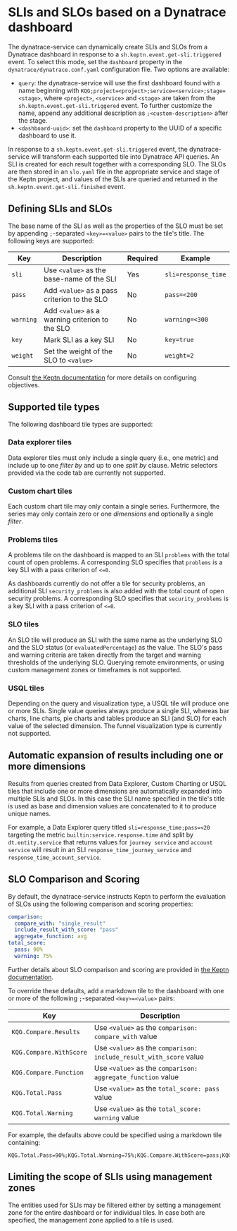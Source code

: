 # SLIs and SLOs based on a Dynatrace dashboard

The dynatrace-service can dynamically create SLIs and SLOs from a Dynatrace dashboard in response to a `sh.keptn.event.get-sli.triggered` event. To select this mode, set the `dashboard` property in the `dynatrace/dynatrace.conf.yaml` configuration file. Two options are available:

- `query`: the dynatrace-service will use the first dashboard found with a name beginning with `KQG;project=<project>;service=<service>;stage=<stage>`, where `<project>`, `<service>` and `<stage>` are taken from the `sh.keptn.event.get-sli.triggered` event. To further customize the name, append any additional description as `;<custom-description>` after the stage.
- `<dashboard-uuid>`: set the `dashboard` property to the UUID of a specific dashboard to use it.

In response to  a `sh.keptn.event.get-sli.triggered` event, the dynatrace-service will transform each supported tile into Dynatrace API queries. An SLI is created for each result together with a corresponding SLO. The SLOs are then stored in an `slo.yaml` file in the appropriate service and stage of the Keptn project, and values of the SLIs are queried and returned in the `sh.keptn.event.get-sli.finished` event.


## Defining SLIs and SLOs

The base name of the SLI as well as the properties of the SLO must be set by appending `;`-separated `<key>=<value>` pairs to the tile's title. The following keys are supported:

| Key | Description | Required | Example |
|---|---|---|---|
| `sli` | Use `<value>` as the base-name of the SLI | Yes | `sli=response_time` |
| `pass` | Add `<value>` as a pass criterion to the SLO | No | `pass=<200` |
| `warning` | Add `<value>` as a warning criterion to the SLO | No | `warning=<300` |
| `key` | Mark SLI as a key SLI | No | `key=true` |
| `weight` | Set the weight of the SLO to `<value>` | No | `weight=2` |

Consult [the Keptn documentation](https://keptn.sh/docs/0.11.x/quality_gates/slo/#objectives) for more details on configuring objectives.


## Supported tile types

The following dashboard tile types are supported:


### Data explorer tiles

Data explorer tiles must only include a single query (i.e., one metric) and include up to one *filter by* and up to one *split by* clause. Metric selectors provided via the code tab are currently not supported.


### Custom chart tiles

Each custom chart tile may only contain a single series. Furthermore, the series may only contain zero or one *dimensions* and optionally a single *filter*.


### Problems tiles

A problems tile on the dashboard is mapped to an SLI `problems` with the total count of open problems. A corresponding SLO specifies that `problems` is a key SLI with a pass criterion of `<=0`.

As dashboards currently do not offer a tile for security problems, an additional SLI `security_problems` is also added with the total count of open security problems. A corresponding SLO specifies that `security_problems` is a key SLI with a pass criterion of `<=0`.


### SLO tiles

An SLO tile will produce an SLI with the same name as the underlying SLO and the SLO status (or `evaluatedPercentage`) as the value. The SLO's pass and warning criteria are taken directly from the target and warning thresholds of the underlying SLO. Querying remote environments, or using custom management zones or timeframes is not supported.    


### USQL tiles

Depending on the query and visualization type, a USQL tile will produce one or more SLIs. Single value queries always produce a single SLI, whereas bar charts, line charts, pie charts and tables produce an SLI (and SLO) for each value of the selected dimension. The funnel visualization type is currently not supported.


## Automatic expansion of results including one or more dimensions

Results from queries created from Data Explorer, Custom Charting or USQL tiles that include one or more dimensions are automatically expanded into multiple SLIs and SLOs. In this case the SLI name specified in the tile's title is used as base and dimension values are concatenated to it to produce unique names.

For example, a Data Explorer query titled `sli=response_time;pass=<20` targeting the metric `builtin:service.response.time` and split by `dt.entity.service` that returns values for `journey service` and `account service` will result in an SLI `response_time_journey_service` and `response_time_account_service`.


## SLO Comparison and Scoring

By default, the dynatrace-service instructs Keptn to perform the evaluation of SLOs using the following comparison and scoring properties:

```yaml
comparison:
  compare_with: "single_result"
  include_result_with_score: "pass"
  aggregate_function: avg
total_score:
  pass: 90%
  warning: 75%
```

Further details about SLO comparison and scoring are provided in [the Keptn documentation](https://keptn.sh/docs/0.11.x/quality_gates/slo/).

To override these defaults, add a markdown tile to the dashboard with one or more of the following `;`-separated `<key>=<value>` pairs:

| Key | Description |
|---|---|
|`KQG.Compare.Results` | Use `<value>` as the `comparison: compare_with` value |
|`KQG.Compare.WithScore` | Use `<value>` as the `comparison: include_result_with_score` value |
|`KQG.Compare.Function` | Use `<value>` as the `comparison: aggregate_function` value |
|`KQG.Total.Pass` | Use `<value>` as the `total_score: pass` value |
|`KQG.Total.Warning` | Use `<value>` as the `total_score: warning` value |

For example, the defaults above could be specified using a markdown tile containing:

```
KQG.Total.Pass=90%;KQG.Total.Warning=75%;KQG.Compare.WithScore=pass;KQG.Compare.Results=1;KQG.Compare.Function=avg
```


## Limiting the scope of SLIs using management zones

The entities used for SLIs may be filtered either by setting a management zone for the entire dashboard or for individual tiles. In case both are specified, the management zone applied to a tile is used.
